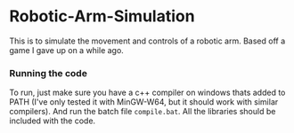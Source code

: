 # Robotic-Arm-Simulation

This is to simulate the movement and controls of a robotic arm. Based off a game I gave up on a while ago.


### Running the code

To run, just make sure you have a c++ compiler on windows thats added to PATH (I've only tested it with MinGW-W64, but it should work with similar compilers). And run the batch file ```compile.bat```. All the libraries should be included with the code.
